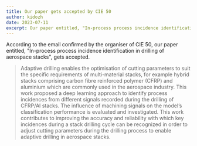 ```yaml
---
title: Our paper gets accepted by CIE 50
author: kidozh
date: 2023-07-11
excerpt: Our paper entitled, "In-process process incidence identification in drilling of aerospace stacks", gets accepted by 50th International Conference on Computers and Industrial Engineering (CIE 50).
---
```



According to the email confirmed by the organiser of CIE 50, our paper entitled, "In-process process incidence identification in drilling of aerospace stacks", gets accepted.

> Adaptive drilling enables the optimisation of cutting parameters to suit the specific requirements of multi-material stacks, for example hybrid stacks comprising carbon fibre reinforced polymer (CFRP) and aluminium which are commonly used in the aerospace industry. This work proposed a deep learning approach to identify process incidences from different signals recorded during the drilling of CFRP/Al stacks. The influence of machining signals on the model’s classification performance is evaluated and investigated. This work contributes to improving the accuracy and reliability with which key incidences during a stack drilling cycle can be recognized in order to adjust cutting parameters during the drilling process to enable adaptive drilling in aerospace stacks.


